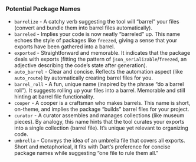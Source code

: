 ### Potential Package Names

- `barrelize` - A catchy verb suggesting the tool will “barrel” your files 
  (convert and bundle them into barrel files automatically).
- `barreled` - Implies your code is now neatly “barreled” up. This name echoes 
  the style of packages like `freezed`, giving a sense that your exports have 
  been gathered into a barrel.
- `exported` - Straightforward and memorable. It indicates that the package 
  deals with exports (fitting the pattern of `json_serializable`/`freezed`, an 
  adjective describing the code’s state after generation).
- `auto_barrel` - Clear and concise. Reflects the automation aspect (like 
  `auto_route`) by automatically creating barrel files for you.
- `barrel_roll` - A fun, unique name (inspired by the phrase “do a barrel 
  roll”). It suggests rolling up your files into a barrel. Memorable and still 
  hinting at barrel file functionality.
- `cooper` - A cooper is a craftsman who makes barrels. This name is short, 
  on-theme, and implies the package “builds” barrel files for your project.
- `curator` - A curator assembles and manages collections (like museum pieces). 
  By analogy, this name hints that the tool curates your exports into a single 
  collection (barrel file). It’s unique yet relevant to organizing code.
- `umbrella` - Conveys the idea of an umbrella file that covers all exports. 
  Short and metaphorical, it fits with Dart’s preference for concise package 
  names while suggesting “one file to rule them all.”
